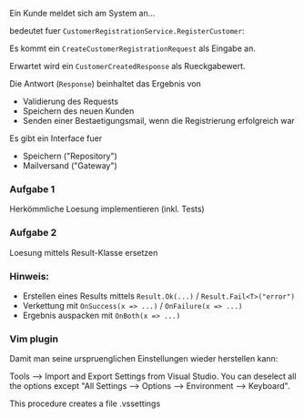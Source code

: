 ﻿Ein Kunde meldet sich am System an...

bedeutet fuer `CustomerRegistrationService.RegisterCustomer`:

Es kommt ein `CreateCustomerRegistrationRequest` als Eingabe an.

Erwartet wird ein `CustomerCreatedResponse` als Rueckgabewert.

Die Antwort (`Response`) beinhaltet das Ergebnis von 

- Validierung des Requests
- Speichern des neuen Kunden
- Senden einer Bestaetigungsmail, wenn die Registrierung erfolgreich war

Es gibt ein Interface fuer
- Speichern ("Repository")
- Mailversand ("Gateway")


### Aufgabe 1

Herk&ouml;mmliche Loesung implementieren (inkl. Tests)

### Aufgabe 2

Loesung mittels Result-Klasse ersetzen

### Hinweis:

- Erstellen eines Results mittels `Result.Ok(...)` / `Result.Fail<T>("error")`
- Verkettung mit `OnSuccess(x => ...)` / `OnFailure(x => ...)`
- Ergebnis auspacken mit `OnBoth(x => ...)`

### Vim plugin

Damit man seine urspruenglichen Einstellungen wieder herstellen kann:

Tools --> Import and Export Settings from Visual Studio. You can deselect all the options except "All Settings --> Options --> Environment --> Keyboard".

This procedure creates a file .vssettings